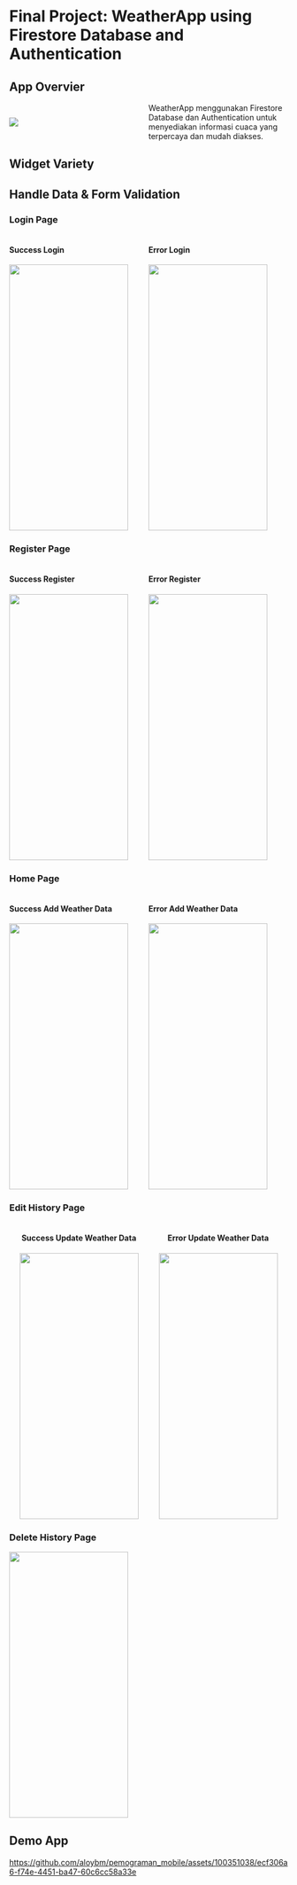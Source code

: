 <h1>Final Project: WeatherApp using Firestore Database and Authentication</h1>

<h2>App Overvier</h2>
<div style="display: flex; align-items: center;">
  <div style="flex: 1;">
    <img src="https://github.com/aloybm/pemograman_mobile/assets/100351038/221328f7-9ffb-4e06-a2fb-33505adaa1fd">
  </div>
  <div style="flex: 1;">
    WeatherApp menggunakan Firestore Database dan Authentication untuk menyediakan informasi cuaca yang terpercaya dan mudah diakses.
  </div>
</div>

<h2>Widget Variety </h2>
<h2>Handle Data & Form Validation</h2>
<h3>Login Page </h3>
<div style="display: flex; flex-direction: row; align-items: center;">
  <div style="flex: 1;">
    <h4>Success Login</h4>
    <img src="https://github.com/aloybm/pemograman_mobile/assets/100351038/e0958c4a-a117-439c-901f-2951bc69000a" width="215" height="480">
  </div>
  <div style="flex: 1;">
    <h4>Error Login</h4>
    <img src="https://github.com/aloybm/pemograman_mobile/assets/100351038/822d3c99-7a9c-4c3e-83c9-8a5c2ed097f8" width="215" height="480">
  </div>
</div>
<h3>Register Page </h3>
<div style="display: flex; flex-direction: row; align-items: center;">
  <div style="flex: 1;">
    <h4>Success Register</h4>
    <img src="https://github.com/aloybm/pemograman_mobile/assets/100351038/097828ef-6851-43bc-a57f-0a97f986cf47" width="215" height="480">
  </div>
  <div style="flex: 1;">
    <h4>Error Register</h4>
    <img src="https://github.com/aloybm/pemograman_mobile/assets/100351038/29b3f383-e49e-4060-b5f6-e2cab321acfb" width="215" height="480">
  </div>
</div>
<h3>Home Page </h3>
<div style="display: flex; flex-direction: row; align-items: center;">
  <div style="flex: 1;">
    <h4>Success Add Weather Data</h4>
    <img src="https://github.com/aloybm/pemograman_mobile/assets/100351038/d3e3785b-d2fa-473b-be61-6fefce30ef04" width="215" height="480">
  </div>
  <div style="flex: 1;">
    <h4>Error Add Weather Data</h4>
    <img src="https://github.com/aloybm/pemograman_mobile/assets/100351038/c50068ca-b196-44d7-b66d-2b7d4a8e6ce6" width="215" height="480">
  </div>
</div>
<h3>Edit History Page </h3>
<div style="display: flex; justify-content: space-around; align-items: center;">
  <div style="text-align: center;">
    <h4>Success Update Weather Data</h4>
    <img src="https://github.com/aloybm/pemograman_mobile/assets/100351038/81e0f1fe-02fd-4480-aea8-2d91b74dd8f5" width="215" height="480">
  </div>
  <div style="text-align: center;">
    <h4>Error Update Weather Data</h4>
    <img src="https://github.com/aloybm/pemograman_mobile/assets/100351038/e12c3cac-03a3-40a6-bbcc-e4fa77a4f4bb" width="215" height="480">
  </div>
</div>
<h3>Delete History Page </h3>
<div style="display: flex; ">
    <img src="https://github.com/aloybm/pemograman_mobile/assets/100351038/7f00e81a-2f06-4214-8470-7ac22f8f952f" width="215" height="480">
</div>

<h2>Demo App</h2>


https://github.com/aloybm/pemograman_mobile/assets/100351038/ecf306a6-f74e-4451-ba47-60c6cc58a33e



